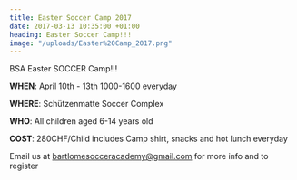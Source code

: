 ```yaml
---
title: Easter Soccer Camp 2017
date: 2017-03-13 10:35:00 +01:00
heading: Easter Soccer Camp!!!
image: "/uploads/Easter%20Camp_2017.png"
---
```


BSA Easter SOCCER Camp!!!

**WHEN**: April 10th - 13th 1000-1600 everyday

**WHERE**: Schützenmatte Soccer Complex

**WHO**: All children aged 6-14 years old

**COST**: 280CHF/Child includes Camp shirt, snacks and hot lunch everyday

Email us at bartlomesocceracademy@gmail.com for more info and to register